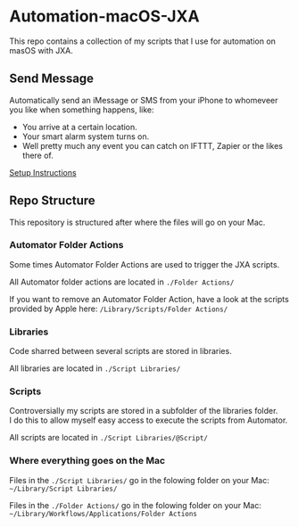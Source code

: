 # Automation-macOS-JXA

This repo contains a collection of my scripts that I use for automation on masOS with JXA.


## Send Message
Automatically send an iMessage or SMS from your iPhone to whomeveer you like when something happens, like: 
- You arrive at a certain location.
- Your smart alarm system turns on.
- Well pretty much any event you can catch on IFTTT, Zapier or the likes there of.

[Setup Instructions](https://github.com/cvknage/Automation-macOS-JXA/blob/master/Script%20Libraries/%40script/send-message.md)


## Repo Structure
This repository is structured after where the files will go on your Mac. 

### Automator Folder Actions
Some times Automator Folder Actions are used to trigger the JXA scripts. 

All Automator folder actions are located in `./Folder Actions/`

If you want to remove an Automator Folder Action, have a look at the scripts provided by Apple here: 
`/Library/Scripts/Folder Actions/`


### Libraries
Code sharred between several scripts are stored in libraries.

All libraries are located in `./Script Libraries/`


### Scripts
Controversially my scripts are stored in a subfolder of the libraries folder.  
I do this to allow myself easy access to execute the scripts from Automator.  

All scripts are located in `./Script Libraries/@Script/`


### Where everything goes on the Mac

Files in the `./Script Libraries/` go in the folowing folder on your Mac:  
`~/Library/Script Libraries/`

Files in the `./Folder Actions/` go in the folowing folder on your Mac:  
`~/Library/Workflows/Applications/Folder Actions`
